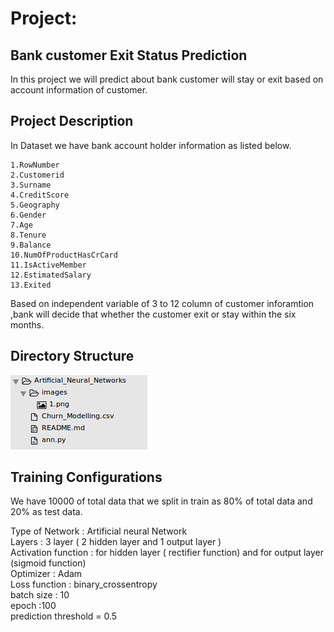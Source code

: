 # Project:
## Bank customer Exit Status Prediction
In this project we will predict about bank customer will stay or exit based on account information of customer.

## Project Description
In Dataset we have bank account holder information as listed below.    

	1.RowNumber   
	2.Customerid   
	3.Surname   
	4.CreditScore   
	5.Geography   
	6.Gender  
	7.Age   
	8.Tenure   
	9.Balance    
	10.NumOfProductHasCrCard    
	11.IsActiveMember    
	12.EstimatedSalary    
	13.Exited   

   Based on independent variable of 3 to 12 column of customer inforamtion ,bank will decide  that whether the customer exit or stay within the six months.

## Directory Structure

![](images/1.png)

## Training Configurations

We have 10000 of total data that we split in train as 80% of total data and 20% as test data.

Type of Network : Artificial neural Network  
Layers : 3 layer ( 2 hidden layer and 1 output layer )   
Activation function : for hidden layer ( rectifier function) and for output layer (sigmoid function)   
Optimizer : Adam   
Loss function : binary_crossentropy    
batch size : 10   
epoch :100   
prediction threshold = 0.5     

